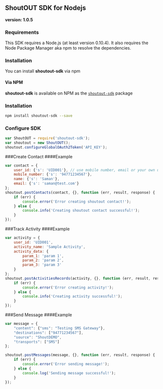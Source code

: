 ## ShoutOUT SDK for Nodejs
__version: 1.0.5__

### Requirements

This SDK requires a Node.js (at least version 0.10.4). It also requires the Node Package Manager aka npm to resolve the dependencies.

### Installation

You can install **shoutout-sdk** via npm

#### Via NPM

**shoutout-sdk** is available on NPM as the
[`shoutout-sdk`](https://www.npmjs.com/package/shoutout-sdk) package

### Installation

```sh
npm install shoutout-sdk --save
```

### Configure SDK
```js
var ShoutOUT = require('shoutout-sdk');
var shoutout = new ShoutOUT();
shoutout.configureGlobalOAuth2Token('API_KEY');
```
###Create Contact
####Example
```js
var contact = {
    user_id: {'s': 'UID001'}, // use mobile number, email or your own unique id
    mobile_number: {'s': '94771234567'},
    name: {'s': 'Saman'},
    email: {'s': 'saman@test.com'}
};
shoutout.postContacts(contact, {}, function (err, result, response) {
    if (err) {
        console.error('Error creating shoutout contact!');
    } else {
        console.info('Creating shoutout contact successful!');
    }
});
```

###Track Activity
####Example
```js
var activity = {
    user_id: 'UID001',
    activity_name: 'Sample Activity',
    activity_data: {
        param_1: 'param 1',
        param_2: 'param 2',
        param_3: 'param 3'
    }
};
shoutout.postActivitiesRecords(activity, {}, function (err, result, response) {
    if (err) {
        console.error('Error creating activity!');
    } else {
        console.info('Creating activity successful!');
    }
});
```

###Send Message
####Example
```js
var message = {
    "content": {"sms": "Testing SMS Gateway"},
    "destinations": ["94771234567"],
    "source": "ShoutDEMO",
    "transports": ["SMS"]
};

shoutout.postMessages(message, {}, function (err, result, response) {
    if (err) {
        console.error('Error sending message!');
    } else {
        console.log('Sending message successful!');
    }
});
```
